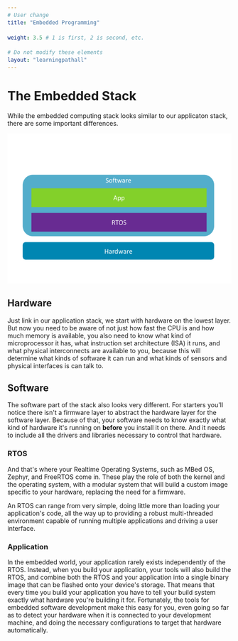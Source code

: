 ```yaml
---
# User change
title: "Embedded Programming"

weight: 3.5 # 1 is first, 2 is second, etc.

# Do not modify these elements
layout: "learningpathall"
---
```


# The Embedded Stack

While the embedded computing stack looks similar to our applicaton stack, there are some important differences.

![Embedded stack](_images/embedded_stack.png)

## Hardware
Just link in our application stack, we start with hardware on the lowest layer. But now you need to be aware of not just how fast the CPU is and how much memory is available, you also need to know what kind of microprocessor it has, what instruction set architecture (ISA) it runs, and what physical interconnects are available to you, because this will determine what kinds of software it can run and what kinds of sensors and physical interfaces is can talk to.


## Software
The software part of the stack also looks very different. For starters you'll notice there isn't a firmware layer to abstract the hardware layer for the software layer. Because of that, your software needs to know exactly what kind of hardware it's running on **before** you install it on there. And it needs to include all the drivers and libraries necessary to control that hardware.

### RTOS
And that's where your Realtime Operating Systems, such as MBed OS, Zephyr, and FreeRTOS come in. These play the role of both the kernel and the operating system, with a modular system that will build a custom image specific to your hardware, replacing the need for a firmware.

An RTOS can range from very simple, doing little more than loading your application's code, all the way up to providing a robust multi-threaded environment capable of running multiple applications and driving a user interface.

### Application
In the embedded world, your application rarely exists independently of the RTOS. Instead, when you build your application, your tools will also build the RTOS, and combine both the RTOS and your application into a single binary image that can be flashed onto your device's storage. That means that every time you build your application you have to tell your build system exactly what hardware you're building it for. Fortunately, the tools for embedded software development make this easy for you, even going so far as to detect your hardware when it is connected to your development machine, and doing the necessary configurations to target that hardware automatically.